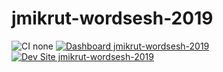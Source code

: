 # jmikrut-wordsesh-2019

![CI none](https://img.shields.io/badge/ci-none-orange.svg)
[![Dashboard jmikrut-wordsesh-2019](https://img.shields.io/badge/dashboard-jmikrut_wordsesh_2019-yellow.svg)](https://dashboard.pantheon.io/sites/7cea0eb8-e235-460a-9d0b-f2b64f4e0cc2#dev/code)
[![Dev Site jmikrut-wordsesh-2019](https://img.shields.io/badge/site-jmikrut_wordsesh_2019-blue.svg)](http://dev-jmikrut-wordsesh-2019.pantheonsite.io/)